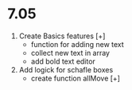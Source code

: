 # 7.05
1. Create Basics features [+]
    - function for adding new text
    - collect new text in array
    - add bold text editor
2. Add logick for schafle boxes
    - create function allMove [+]